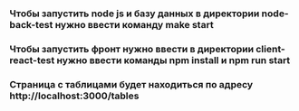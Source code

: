 ### Чтобы запустить node js и базу данных в директории node-back-test нужно ввести команду make start
### Чтобы запустить фронт нужно ввести в директории client-react-test нужно ввести команды npm install и npm run start
### Страница с таблицами будет находиться по адресу http://localhost:3000/tables

